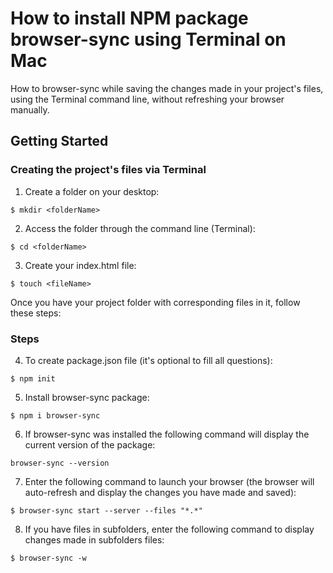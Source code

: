 # How to install NPM package browser-sync using Terminal on Mac
How to browser-sync while saving the changes made in your project's files, using the Terminal command line, without refreshing your browser manually. 

## Getting Started

### Creating the project's files via Terminal

1. Create a folder on your desktop:

``` $ mkdir <folderName> ```

2. Access the folder through the command line (Terminal):

``` $ cd <folderName> ```

3. Create your index.html file:

``` $ touch <fileName> ```

Once you have your project folder with corresponding files in it, follow these steps:

### Steps
4. To create package.json file (it's optional to fill all questions):

``` $ npm init ```

5. Install browser-sync package:

``` $ npm i browser-sync ```

6. If browser-sync was installed the following command will display the current version of the package:

``` browser-sync --version ```

7. Enter the following command to launch your browser (the browser will auto-refresh and display the changes you have made and saved):

``` $ browser-sync start --server --files "*.*" ```

8. If you have files in subfolders, enter the following command to display changes made in subfolders files:

``` $ browser-sync -w ```
